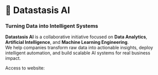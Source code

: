 # 🧠 Datastasis AI

### Turning Data into Intelligent Systems

**Datastasis AI** is a collaborative initiative focused on **Data Analytics**, **Artificial Intelligence**, and **Machine Learning Engineering**.  
We help companies transform raw data into actionable insights, deploy intelligent automation, and build scalable AI systems for real business impact.

Access to website: 